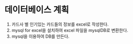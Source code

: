 # 데이터베이스 계획
1. 카드사 별 인기있는 카드들의 정보를 excel로 작성한다.
2. mysql for excel을 설치하여 excel 파일을 mysqlDB로 변환한다.
3. mysql을 이용하여 DB를 만든다.